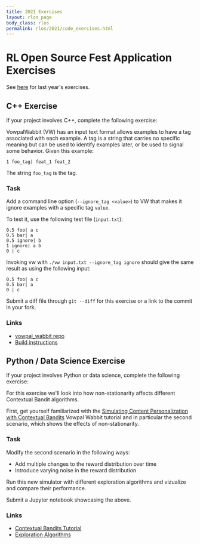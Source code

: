 ```yaml
---
title: 2021 Exercises
layout: rlos_page
body_class: rlos
permalink: rlos/2021/code_exercises.html
---
```


# RL Open Source Fest Application Exercises

See [here](/rlos/2020/code_exercises) for last year's exercises.

## C++ Exercise
If your project involves C++, complete the following exercise:

VowpalWabbit (VW) has an input text format allows examples to have a tag associated with each example. A tag is a string that carries no specific meaning but can be used to identify examples later, or be used to signal some behavior. Given this example:
```
1 foo_tag| feat_1 feat_2
```
The string `foo_tag` is the tag.

### Task
Add a command line option (`--ignore_tag <value>`) to VW that makes it ignore examples with a specific tag `value`.

To test it, use the following test file (`input.txt`):
```
0.5 foo| a c
0.5 bar| a
0.5 ignore| b
1 ignore| a b
0 | c
```

Invoking vw with `./vw input.txt --ignore_tag ignore` should give the same result as using the following input:
```
0.5 foo| a c
0.5 bar| a
0 | c
```

Submit a diff file through `git --diff` for this exercise or a link to the commit in your fork.

### Links
- [vowpal_wabbit repo](https://github.com/VowpalWabbit/vowpal_wabbit)
- [Build instructions](https://github.com/VowpalWabbit/vowpal_wabbit/wiki/Dependencies)

## Python / Data Science Exercise
If your project involves Python or data science, complete the following exercise:

For this exercise we'll look into how non-stationarity affects different Contextual Bandit algorithms.

First, get yourself familiarized with the [Simulating Content Personalization with Contextual Bandits](https://vowpalwabbit.org/tutorials/cb_simulation.html)
Vowpal Wabbit tutorial and in particular the second scenario, which shows the effects of non-stationarity.

### Task
Modify the second scenario in the following ways:

- Add multiple changes to the reward distribution over time
- Introduce varying noise in the reward distribution

Run this new simulator with different exploration algorithms and vizualize and compare their performance.

Submit a Jupyter notebook showcasing the above.
### Links
- [Contextual Bandits Tutorial](https://vowpalwabbit.org/tutorials/contextual_bandits.html)
- [Exploration Algorithms](https://github.com/VowpalWabbit/vowpal_wabbit/wiki/Contextual-Bandit-algorithms#changing-action-set-or-featurized-actions)
